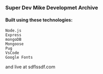 ### Super Dev Mike Developmet Archive

#### Built using these technologies:

    Node.js
    Express
    mongoDB
    Mongoose
    Pug
    VsCode
    Google Fonts
    
and live at sdflssdf.com
